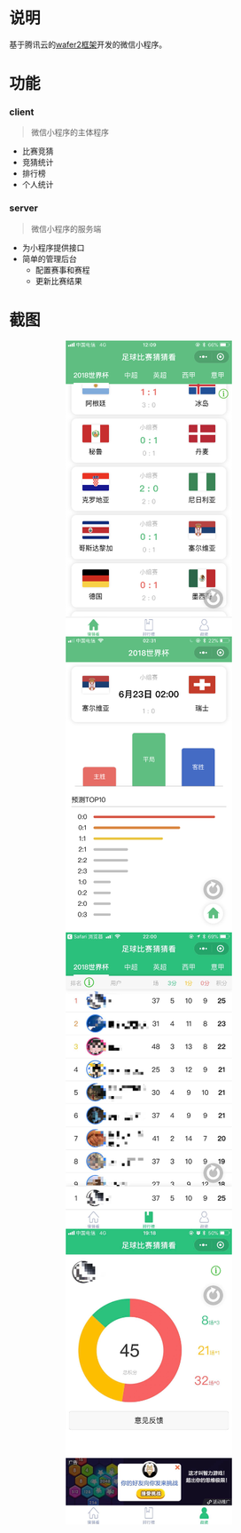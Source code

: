 
# 说明

基于腾讯云的[wafer2框架](https://github.com/tencentyun/wafer2-startup)开发的微信小程序。

# 功能

### client
> 微信小程序的主体程序

- 比赛竞猜
- 竞猜统计
- 排行榜
- 个人统计

### server
> 微信小程序的服务端

- 为小程序提供接口
- 简单的管理后台
  - 配置赛事和赛程
  - 更新比赛结果

# 截图
<center>
  <figure>
    <img src="https://github.com/ANM699/paul/blob/master/screenshot/IMG_0444.PNG" width = "300" alt="" align=center />
    <img src="https://github.com/ANM699/paul/blob/master/screenshot/IMG_0452.PNG" width = "300" alt="" align=center />
    <img src="https://github.com/ANM699/paul/blob/master/screenshot/IMG_1814.JPG" width = "300" alt="" align=center />
    <img src="https://github.com/ANM699/paul/blob/master/screenshot/IMG_1815.JPG" width = "300" alt="" align=center />
  </figure>
</center>
